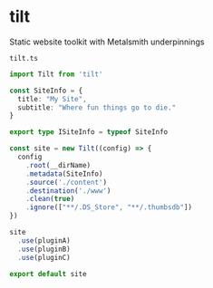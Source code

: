 # tilt
Static website toolkit with Metalsmith underpinnings


`tilt.ts`
```ts
import Tilt from 'tilt'

const SiteInfo = {
  title: "My Site",
  subtitle: "Where fun things go to die."
}

export type ISiteInfo = typeof SiteInfo

const site = new Tilt((config) => {
  config
    .root(__dirName)
    .metadata(SiteInfo)
    .source('./content')
    .destination('./www')
    .clean(true)
    .ignore(["**/.DS_Store", "**/.thumbsdb"])
})

site
  .use(pluginA)
  .use(pluginB)
  .use(pluginC)

export default site
```